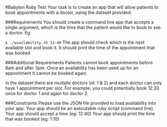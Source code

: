 #Babylon Ruby Test
Your task is to create an app that will allow patients to book appointments with a doctor, using the dataset provided.

###Requirements
You should create a command line app that accepts a single argument, which is the time that the patient would like to book to see a doctor. Eg:

`$ ./availability.rb 12:40`
The app should check which is the next available slot and book it. It should print the time of the appointment that was booked

###Additional Requirements
Patients cannot book appointments before 8am and after 3pm. Once an availability has been used up for an appointment it cannot be booked again.

In the dataset there are multiple doctors (id: 1 & 2) and each doctor can only have 1 appointment per slot. For example, you could potentially book 12:20 once for doctor 1 and again for doctor 2.

###Constraints
Please use the JSON file provided to load availability into your app.
Your app should be an executable ruby script (command line).
Your app should accept a time (eg: 12:40)
Your app should print the time that was booked (eg: 1:10)
